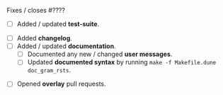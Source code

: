 <!-- Thank you for your contribution.
     Make sure you read the contributing guide and fill this template. -->


<!-- If this is a bug fix, make sure the bug was reported beforehand. -->
Fixes / closes #????


<!-- Remove anything that doesn't apply in the following checklist. -->

<!-- If there is a user-visible change and testing is not prohibitively expensive: -->
- [ ] Added / updated **test-suite**.

<!-- If this is a feature pull request / breaks compatibility: -->
- [ ] Added **changelog**.
- [ ] Added / updated **documentation**.
  <!-- Check if the following applies, otherwise remove these lines. -->
  - [ ] Documented any new / changed **user messages**.
  - [ ] Updated **documented syntax** by running `make -f Makefile.dune doc_gram_rsts`.

<!-- If this breaks external libraries or plugins in CI: -->
- [ ] Opened **overlay** pull requests.

<!-- Pointers to relevant developer documentation:

Contributing guide: https://github.com/coq/coq/blob/master/CONTRIBUTING.md

Test-suite: https://github.com/coq/coq/blob/master/test-suite/README.md

Changelog: https://github.com/coq/coq/blob/master/doc/changelog/README.md

Building the doc: https://github.com/coq/coq/blob/master/doc/README.md
Sphinx: https://github.com/coq/coq/blob/master/doc/sphinx/README.rst
doc_gram: https://github.com/coq/coq/blob/master/doc/tools/docgram/README.md

Overlays: https://github.com/coq/coq/blob/master/dev/ci/user-overlays/README.md
